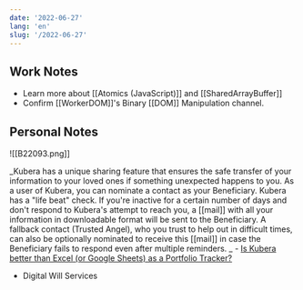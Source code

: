 ```yaml
---
date: '2022-06-27'
lang: 'en'
slug: '/2022-06-27'
---
```


## Work Notes

- Learn more about [[Atomics (JavaScript)]] and [[SharedArrayBuffer]]
- Confirm [[WorkerDOM]]'s Binary [[DOM]] Manipulation channel.

## Personal Notes

![[B22093.png]]

_Kubera has a unique sharing feature that ensures the safe transfer of your information to your loved ones if something unexpected happens to you. As a user of Kubera, you can nominate a contact as your Beneficiary. Kubera has a "life beat" check. If you're inactive for a certain number of days and don't respond to Kubera's attempt to reach you, a [[mail]] with all your information in downloadable format will be sent to the Beneficiary. A fallback contact (Trusted Angel), who you trust to help out in difficult times, can also be optionally nominated to receive this [[mail]] in case the Beneficiary fails to respond even after multiple reminders. _ - [Is Kubera better than Excel (or Google Sheets) as a Portfolio Tracker?](https://www.kubera.com/blog/using-excel-or-google-sheets-for-tracking-net-worth)

- Digital Will Services
